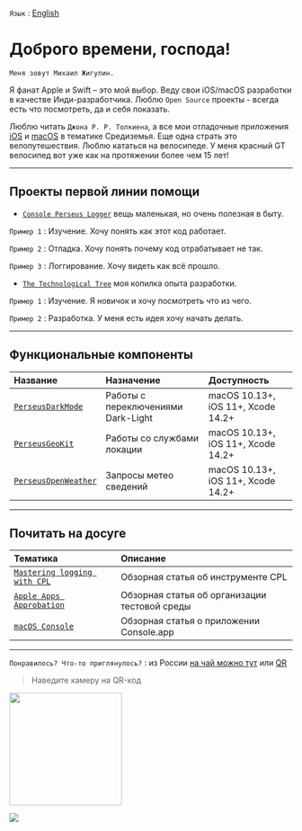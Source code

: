 `Язык` : [English](/README.md)

# Доброго времени, господа!

`Меня зовут Михаил Жигулин.`

Я фанат Apple и Swift – это мой выбор. Веду свои iOS/macOS разработки в качестве Инди-разработчика. Люблю `Open Source` проекты - всегда есть что посмотреть, да и себя показать. 

Люблю читать `Джона Р. Р. Толкиена`, а все мои отладочные приложения [iOS](https://github.com/perseusrealdeal/iOS.DarkMode.Discovery) и [macOS](https://github.com/perseusrealdeal/macOS.DarkMode.Discovery) в тематике Средиземья.
Еще одна страть это велопутешествия. Люблю кататься на велосипеде. У меня красный GT велосипед вот уже как на протяжении более чем 15 лет!

---

## Проекты первой линии помощи

- [`Console Perseus Logger`](https://github.com/perseusrealdeal/ConsolePerseusLogger) вещь маленькая, но очень полезная в быту.

`Пример 1` : Изучение. Хочу понять как этот код работает.

`Пример 2` : Отладка. Хочу понять почему код отрабатывает не так.

`Пример 3` : Логгирование. Хочу видеть как всё прошло.

- [`The Technological Tree`](https://github.com/perseusrealdeal/TheTechnologicalTree) моя копилка опыта разработки.

`Пример 1` : Изучение. Я новичок и хочу посмотреть что из чего.

`Пример 2` : Разработка. У меня есть идея хочу начать делать.

---

## Функциональные компоненты

| Название                                                                         | Назначение                         | Доступность                        |
|:---------------------------------------------------------------------------------|:-----------------------------------|:-----------------------------------|
| [`PerseusDarkMode`](https://github.com/perseusrealdeal/PerseusDarkMode)          | Работы с переключениями Dark-Light | macOS 10.13+, iOS 11+, Xcode 14.2+ |
| [`PerseusGeoKit`](https://github.com/perseusrealdeal/PerseusGeoLocationKit)      | Работы со службами локации         | macOS 10.13+, iOS 11+, Xcode 14.2+ |
| [`PerseusOpenWeather`](https://github.com/perseusrealdeal/OpenWeatherFreeClient) | Запросы метео сведений             | macOS 10.13+, iOS 11+, Xcode 14.2+ |

---

## Почитать на досуге

| Тематика                                                                                                                         | Описание                                      |
|:---------------------------------------------------------------------------------------------------------------------------------|:----------------------------------------------|
| [`Mastering logging with CPL`](https://docs.google.com/document/d/1cWsqhRphP9NzGbMxkJA1agLProjPn6GBw3QEaar4VNY/edit?usp=sharing) | Обзорная статья об инструменте CPL            |
| [`Apple Apps Approbation`](https://docs.google.com/document/d/1K2jOeIknKRRpTEEIPKhxO2H_1eBTof5uTXxyOm5g6nQ/edit?usp=sharing)     | Обзорная статья об организации тестовой среды |
| [`macOS Console`](https://docs.google.com/document/d/1ELve65_2uREFTcx81GwCMlWXEp7FgS06fisQcnK3xX8/edit?usp=sharing)              | Обзорная статья о приложении Console.app      |

---

`Понравилось? Что-то приглянулось?` : из России [на чай можно тут](https://spasibomir.ru/pay/18822) или [QR](https://spasibomir.ru/user/table-tent2/19/18822.png?v=4)

> Наведите камеру на QR-код

<a href="https://spasibomir.ru/pay/18822"><img src="https://spasibomir.ru/user/qr-code/19/18822.png?v=4" width="200" style="max-width: 100%;"/></a>

<a href="https://www.buymeacoffee.com/perseusrealdeal"><img src="https://img.buymeacoffee.com/button-api/?text=Сoffee&emoji=&slug=perseusrealdeal&button_colour=000000&font_colour=ffffff&outline_colour=ffffff&coffee_colour=FFDD00" /></a>
